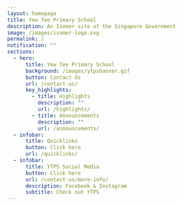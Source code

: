 ```yaml
---
layout: homepage
title: Yew Tee Primary School
description: An Isomer site of the Singapore Government
image: /images/isomer-logo.svg
permalink: /
notification: ""
sections:
  - hero:
      title: Yew Tee Primary School
      background: /images/ytpsbanner.gif
      button: Contact Us
      url: /contact-us/
      key_highlights:
        - title: Highlights
          description: ""
          url: /highlights/
        - title: Announcements
          description: ""
          url: /announcements/
  - infobar:
      title: Quicklinks
      button: Click here
      url: /quicklinks/
  - infobar:
      title: YTPS Social Media
      button: Click here
      url: /contact-us/more-info/
      description: Facebook & Instagram
      subtitle: Check out YTPS
---
```

